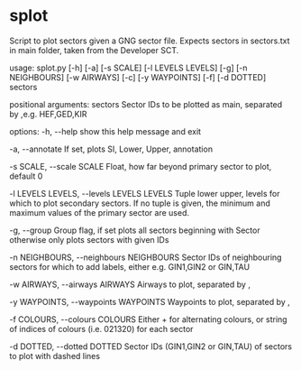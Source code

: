 # splot
Script to plot sectors given a GNG sector file. Expects sectors in sectors.txt in main folder, taken from the Developer SCT.

usage: splot.py [-h] [-a] [-s SCALE] [-l LEVELS LEVELS] [-g] [-n NEIGHBOURS] [-w AIRWAYS] [-c] [-y WAYPOINTS] [-f]
                [-d DOTTED]
                sectors

positional arguments:
  sectors               Sector IDs to be plotted as main, separated by ,e.g. HEF,GED,KIR

options:
  -h, --help            show this help message and exit

  -a, --annotate        If set, plots SI, Lower, Upper, annotation

  -s SCALE, --scale SCALE
                        Float, how far beyond primary sector to plot, default 0

  -l LEVELS LEVELS, --levels LEVELS LEVELS
                        Tuple lower upper, levels for which to plot secondary sectors. If no tuple is given, the minimum and maximum values of the primary sector are used.

  -g, --group           Group flag, if set plots all sectors beginning with Sector otherwise only plots sectors with given IDs
 
 -n NEIGHBOURS, --neighbours NEIGHBOURS
                        Sector IDs of neighbouring sectors for which to add labels, either e.g. GIN1,GIN2 or GIN,TAU
  
-w AIRWAYS, --airways AIRWAYS
                        Airways to plot, separated by ,
  
-y WAYPOINTS, --waypoints WAYPOINTS
                        Waypoints to plot, separated by ,
  
-f COLOURS, --colours COLOURS
                        Either + for alternating colours, or string of indices of colours (i.e. 021320) for each sector
  
-d DOTTED, --dotted DOTTED
                        Sector IDs (GIN1,GIN2 or GIN,TAU) of sectors to plot with dashed lines
